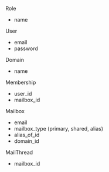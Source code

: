 Role
* name

User
* email
* password

Domain
* name

Membership
* user_id
* mailbox_id

Mailbox
* email
* mailbox_type (primary, shared, alias)
* alias_of_id
* domain_id

MailThread
* mailbox_id